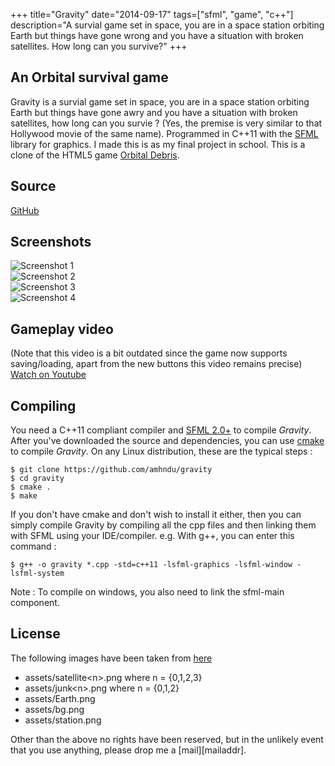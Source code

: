 +++
title="Gravity"
date="2014-09-17"
tags=["sfml", "game", "c++"]
description="A survial game set in space, you are in a space station orbiting Earth but things have gone wrong and you have a situation with broken satellites. How long can you survive?"
+++

## An Orbital survival game

Gravity is a survial game set in space, you are in a space station orbiting Earth but things have gone awry and you have a situation with broken satellites, how long can you survie ? (Yes, the premise is very similar to that Hollywood movie of the same name).
Programmed in C++11 with the [SFML](http://sfml-dev.org) library for graphics. I made this is as my final project in school. This is a clone of the HTML5 game [Orbital Debris][orbital debris].

Source
----------
[GitHub](https://github.com/amhndu/gravity)

Screenshots
-----------------------------

![Screenshot 1](/screenshots/gravity1.jpg)  
![Screenshot 2](/screenshots/gravity2.jpg)  
![Screenshot 3](/screenshots/gravity3.jpg)  
![Screenshot 4](/screenshots/gravity4.jpg)  

Gameplay video
------------------------------

(Note that this video is a bit outdated since the game now supports saving/loading, apart from the new buttons this video remains precise)
[Watch on Youtube](https://www.youtube.com/watch?v=LI_u30P6zTA)

Compiling
------------------------------

You need a C++11 compliant compiler and [SFML 2.0+](http://sfml-dev.org) to compile *Gravity*. After you've downloaded the source and dependencies, you can use [cmake](http://cmake.org) to compile *Gravity*.
On any Linux distribution, these are the typical steps :
```
$ git clone https://github.com/amhndu/gravity
$ cd gravity
$ cmake .
$ make
```
If you don't have cmake and don't wish to install it either, then you can simply compile Gravity by compiling all the cpp files and then linking them with SFML using your IDE/compiler. e.g. With g++, you can enter this command :
```
$ g++ -o gravity *.cpp -std=c++11 -lsfml-graphics -lsfml-window -lsfml-system
```
Note : To compile on windows, you also need to link the sfml-main component.

License
--------------------------------
The following images have been taken from [here][orbital debris]

* assets/satellite\<n>.png where n = {0,1,2,3}
* assets/junk\<n>.png where n = {0,1,2}
* assets/Earth.png
* assets/bg.png
* assets/station.png

Other than the above no rights have been reserved, but in the unlikely event that you use anything, please drop me a [mail][mailaddr].

[orbital debris]: https://web.archive.org/web/20150717114053/http://www.allworkallplay.org/blog/orbital-debris-making-an-html5-game-with-phaser/
[repo]: https://github.com/amhndu/gravity
